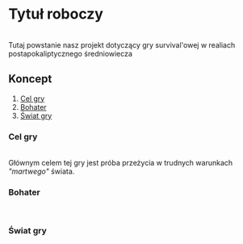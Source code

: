 <h1> Tytuł roboczy </h1> <br />
Tutaj powstanie nasz projekt dotyczący gry survival'owej w realiach postapokaliptycznego średniowiecza<br />

<h2>Koncept</h2>
<ol>
  <li><a href="#Cel">Cel gry</a></li>
  <li><a href="#Bohater">Bohater</a></li>
  <li><a href="#Swiat">Świat gry</a></li>
</ol>

<h3><a name="Cel">Cel gry</a></h3><br />
Głównym celem tej gry jest próba przeżycia w trudnych warunkach <i>"martwego"</i> świata.<br />

<h3><a name="Bohater">Bohater</a></h3><br />
<h3><a name="Swiat">Świat gry</a></h3><br />
